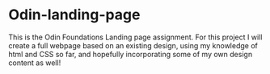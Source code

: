 # Odin-landing-page

This is the Odin Foundations Landing page assignment. For this project I will create a full webpage based on an existing design, using my knowledge of html and CSS so far, and hopefully incorporating some of my own design content as well!